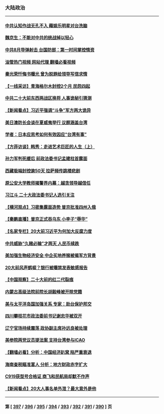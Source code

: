 ### 大陆政治
---
#### [中共认知作战无孔不入 藉娱乐明星对台洗脑](../../pages/ncid277/n13836744.md?10012045) 
#### [魏京生：不能对中共的统战掉以轻心](../../pages/ncid277/n13836743.md?10012045) 
#### [中共8月导弹射击 台国防部：第一时间掌控情资](../../pages/ncid277/n13836672.md?10012045) 
#### [油管热门视频 网站代理 翻墙必看视频](http://209.222.30.114:81/youtube.html?10012045)
#### [秦光荣忏悔书曝光 曾为脱罪给领导写信求情](../../pages/ncid277/n13836690.md?10012045) 
#### [【一线采访】青海格尔木封控2个月 民怨四起](../../pages/ncid277/n13836720.md?10012045) 
#### [中共二十大前东西两战区换将 人事诡秘引猜测](../../pages/ncid277/n13836700.md?10012045) 
#### [【新闻看点】习近平强调“斗争”军方两大诡异](../../pages/ncid277/n13836385.md?10012045) 
#### [美日澳防长会谈在夏威夷举行 议题涵盖台湾](../../pages/ncid277/n13836618.md?10012045) 
#### [学者：日本应思考如何有效因应“台湾有事”](../../pages/ncid277/n13836569.md?10012045) 
#### [【方菲访谈】韩秀：走进艺术巨匠的人生（上）](../../pages/ncid277/n13836429.md?10012045) 
#### [孙力军判死缓后 前政法委书记孟建柱首露面](../../pages/ncid277/n13836573.md?10012045) 
#### [西藏极端封控逾50天 拉萨频传跳楼悲剧](../../pages/ncid277/n13836551.md?10012045) 
#### [原公安大学教师揭警界内幕：越贪领导越信任](../../pages/ncid277/n13836547.md?10012045) 
#### [习江斗 二十大政法委书记人选引关注](../../pages/ncid277/n13836416.md?10012045) 
#### [【横河观点】习密集露面造势 普京批准四州入俄](../../pages/ncid277/n13836438.md?10012045) 
#### [【秦鹏直播】普京正式吞乌东 小李子“辱华”](../../pages/ncid277/n13836434.md?10012045) 
#### [【名家专栏】20大前习近平为何加大反腐力度](../../pages/ncid277/n13836224.md?10012045) 
#### [中共威胁“久赌必输”才两天 人民币续跌](../../pages/ncid277/n13836354.md?10012045) 
#### [美加强生物经济安全 中企买地养猴被揭军方背景](../../pages/ncid277/n13836141.md?10012045) 
#### [20大前风声鹤唳？银行被曝禁发表敏感报告](../../pages/ncid277/n13836336.md?10012045) 
#### [【中国观察】二十大前的红二代裂痕](../../pages/ncid277/n13836118.md?10012045) 
#### [内蒙古高级法院前院长胡毅峰被开除党籍](../../pages/ncid277/n13836147.md?10012045) 
#### [美与太平洋岛国加强关系 专家：助台保护邦交](../../pages/ncid277/n13836095.md?10012045) 
#### [四川攀枝花市政法委前书记谢忠华被双开](../../pages/ncid277/n13836111.md?10012045) 
#### [辽宁官场持续震荡 政协副主席孙远良被处理](../../pages/ncid277/n13836012.md?10012045) 
#### [美参院两党议员提法案 支持台湾参与ICAO](../../pages/ncid277/n13835959.md?10012045) 
#### [【翻墙必看】分析：中国经济趴窝 陷严重衰退](../../pages/ncid277/n13836011.md?10012045) 
#### [海南查税瞄准富人 分析：地方财政赤字扩大](../../pages/ncid277/n13835957.md?10012045) 
#### [C919获型号合格证 商飞和民航局却默不作声](../../pages/ncid277/n13835733.md?10012045) 
#### [【新闻看点】20大人事名单外泄？最大意外是他](../../pages/ncid277/n13835496.md?10012045) 

---
#### 第 [ [397](./397.md?10012045) / [396](./396.md?10012045) / [395](./395.md?10012045) / [394](./394.md?10012045) / [393](./393.md?10012045) / [392](./392.md?10012045) / [391](./391.md?10012045) / [390](./390.md?10012045) ] 页
